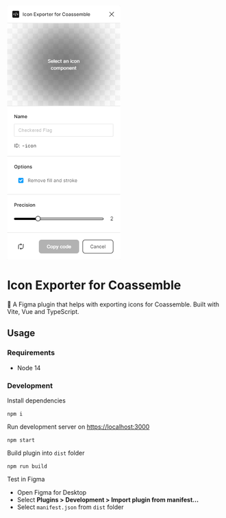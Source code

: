 <img alt="Screenshot" src="https://raw.githubusercontent.com/leviceccato/icon-exporter-coassemble/main/screenshot.png">

# Icon Exporter for Coassemble

🎨 A Figma plugin that helps with exporting icons for Coassemble. Built with Vite, Vue and TypeScript.

## Usage

### Requirements

- Node 14

### Development

Install dependencies

```shell
npm i
```

Run development server on [https://localhost:3000](https://localhost:3000)

```shell
npm start
```

Build plugin into `dist` folder

```shell
npm run build
```

Test in Figma

- Open Figma for Desktop
- Select **Plugins > Development > Import plugin from manifest...**
- Select `manifest.json` from `dist` folder
